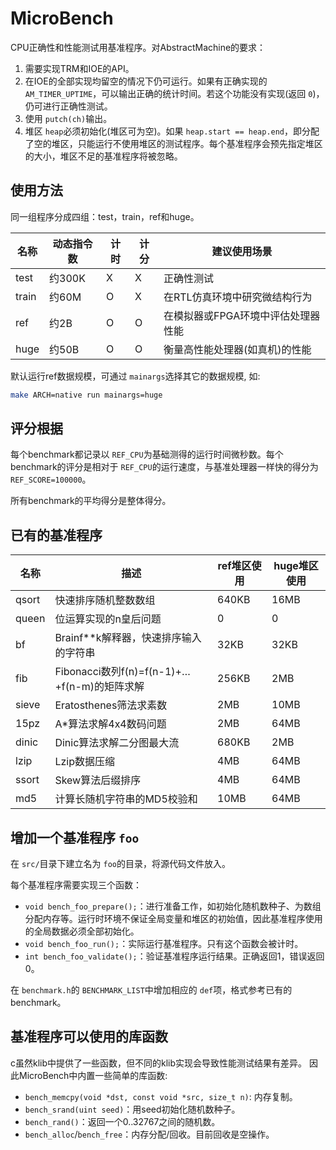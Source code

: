 # MicroBench

CPU正确性和性能测试用基准程序。对AbstractMachine的要求：

1. 需要实现TRM和IOE的API。
2. 在IOE的全部实现均留空的情况下仍可运行。如果有正确实现的 `AM_TIMER_UPTIME`，可以输出正确的统计时间。若这个功能没有实现(返回 `0`)，仍可进行正确性测试。
3. 使用 `putch(ch)`输出。
4. 堆区 `heap`必须初始化(堆区可为空)。如果 `heap.start == heap.end`，即分配了空的堆区，只能运行不使用堆区的测试程序。每个基准程序会预先指定堆区的大小，堆区不足的基准程序将被忽略。

## 使用方法

同一组程序分成四组：test，train，ref和huge。

| 名称  | 动态指令数 | 计时 | 计分 | 建议使用场景                       |
| ----- | ---------- | ---- | ---- | ---------------------------------- |
| test  | 约300K     | X    | X    | 正确性测试                         |
| train | 约60M      | O    | X    | 在RTL仿真环境中研究微结构行为      |
| ref   | 约2B       | O    | O    | 在模拟器或FPGA环境中评估处理器性能 |
| huge  | 约50B      | O    | O    | 衡量高性能处理器(如真机)的性能     |

默认运行ref数据规模，可通过 `mainargs`选择其它的数据规模, 如:

```bash
make ARCH=native run mainargs=huge
```

## 评分根据

每个benchmark都记录以 `REF_CPU`为基础测得的运行时间微秒数。每个benchmark的评分是相对于 `REF_CPU`的运行速度，与基准处理器一样快的得分为 `REF_SCORE=100000`。

所有benchmark的平均得分是整体得分。

## 已有的基准程序

| 名称  | 描述                                         | ref堆区使用 | huge堆区使用 |
| ----- | -------------------------------------------- | ----------- | ------------ |
| qsort | 快速排序随机整数数组                         | 640KB       | 16MB         |
| queen | 位运算实现的n皇后问题                        | 0           | 0            |
| bf    | Brainf**k解释器，快速排序输入的字符串        | 32KB        | 32KB         |
| fib   | Fibonacci数列f(n)=f(n-1)+…+f(n-m)的矩阵求解 | 256KB       | 2MB          |
| sieve | Eratosthenes筛法求素数                       | 2MB         | 10MB         |
| 15pz  | A*算法求解4x4数码问题                        | 2MB         | 64MB         |
| dinic | Dinic算法求解二分图最大流                    | 680KB       | 2MB          |
| lzip  | Lzip数据压缩                                 | 4MB         | 64MB         |
| ssort | Skew算法后缀排序                             | 4MB         | 64MB         |
| md5   | 计算长随机字符串的MD5校验和                  | 10MB        | 64MB         |

## 增加一个基准程序 `foo`

在 `src/`目录下建立名为 `foo`的目录，将源代码文件放入。

每个基准程序需要实现三个函数：

* `void bench_foo_prepare();`：进行准备工作，如初始化随机数种子、为数组分配内存等。运行时环境不保证全局变量和堆区的初始值，因此基准程序使用的全局数据必须全部初始化。
* `void bench_foo_run();`：实际运行基准程序。只有这个函数会被计时。
* `int bench_foo_validate();`：验证基准程序运行结果。正确返回1，错误返回0。

在 `benchmark.h`的 `BENCHMARK_LIST`中增加相应的 `def`项，格式参考已有的benchmark。

## 基准程序可以使用的库函数

c虽然klib中提供了一些函数，但不同的klib实现会导致性能测试结果有差异。
因此MicroBench中内置一些简单的库函数:

* `bench_memcpy(void *dst, const void *src, size_t n)`: 内存复制。
* `bench_srand(uint seed)`：用seed初始化随机数种子。
* `bench_rand()`：返回一个0..32767之间的随机数。
* `bench_alloc`/`bench_free`：内存分配/回收。目前回收是空操作。
